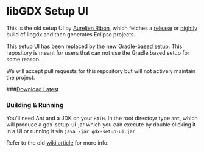 libGDX Setup UI
===============
This is the old setup UI by [Aurelien Ribon](http://www.aurelienribon.com/blog/), which fetches a [release](http://libgdx.badlogicgames.com/releases) or [nightly](http://libgdx.badlogicgames.com/nightlies) build of libgdx and then generates Eclipse projects.

This setup UI has been replaced by the new [Gradle-based setup](https://github.com/libgdx/libgdx/wiki/Project-Setup-Gradle). This repository is meant for users that can not use the Gradle based setup for some reason.

We will accept pull requests for this repository but will not actively maintain the project.

###[Download Latest](http://libgdx.badlogicgames.com/downloads/gdx-setup-ui.jar)

### Building & Running
You'll need Ant and a JDK on your `PATH`. In the root directoyr type `ant`, which will produce a gdx-setup-ui-jar which you can execute by double clicking it in a UI or running it via `java -jar gdx-setup-ui.jar`

Refer to the old [wiki article](https://github.com/libgdx/libgdx/wiki/Project-setup,-running-&-debugging) for more info.
